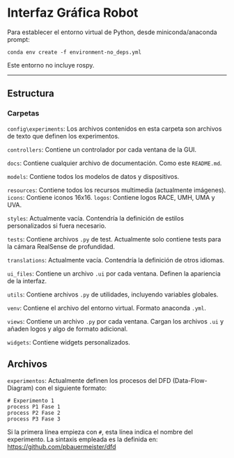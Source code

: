 # Interfaz Gráfica Robot

Para establecer el entorno virtual de Python, desde miniconda/anaconda prompt:

`conda env create -f environment-no_deps.yml`

Este entorno no incluye rospy.

---

## Estructura

### Carpetas

`config\experiments`: Los archivos contenidos en esta carpeta son archivos de texto que definen los experimentos. 

`controllers`: Contiene un controlador por cada ventana de la GUI.

`docs`: Contiene cualquier archivo de documentación. Como este `README.md`.

`models`: Contiene todos los modelos de datos y dispositivos.

`resources`: Contiene todos los recursos multimedia (actualmente imágenes).
	`icons`: Contiene iconos 16x16.
	`logos`: Contiene logos RACE, UMH, UMA y UVA.
	
`styles`: Actualmente vacía. Contendría la definición de estilos personalizados si fuera necesario.

`tests`: Contiene archivos `.py` de test. Actualmente solo contiene tests para la cámara RealSense de profundidad.

`translations`: Actualmente vacía. Contendría la definición de otros idiomas.

`ui_files`: Contiene un archivo `.ui` por cada ventana. Definen la apariencia de la interfaz.

`utils`: Contiene archivos `.py` de utilidades, incluyendo variables globales.

`venv`: Contiene el archivo del entorno virtual. Formato anaconda `.yml`.

`views`: Contiene un archivo `.py` por cada ventana. Cargan los archivos `.ui` y añaden logos y algo de formato adicional.

`widgets`: Contiene widgets personalizados.



## Archivos
`experimentos`: Actualmente definen los procesos del DFD (Data-Flow-Diagram) con el siguiente formato:

```
# Experimento 1
process P1 Fase 1
process P2 Fase 2
process P3 Fase 3
```

Si la primera línea empieza con `#`, esta línea indica el nombre del experimento. La sintaxis empleada es la definida en: https://github.com/pbauermeister/dfd

